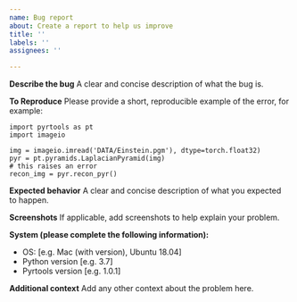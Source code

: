 ```yaml
---
name: Bug report
about: Create a report to help us improve
title: ''
labels: ''
assignees: ''

---
```


**Describe the bug**
A clear and concise description of what the bug is.

**To Reproduce**
Please provide a short, reproducible example of the error, for example:
```
import pyrtools as pt
import imageio

img = imageio.imread('DATA/Einstein.pgm'), dtype=torch.float32)
pyr = pt.pyramids.LaplacianPyramid(img)
# this raises an error
recon_img = pyr.recon_pyr()
```

**Expected behavior**
A clear and concise description of what you expected to happen.

**Screenshots**
If applicable, add screenshots to help explain your problem.

**System (please complete the following information):**
 - OS: [e.g. Mac (with version), Ubuntu 18.04]
 - Python version [e.g. 3.7]
 - Pyrtools version [e.g. 1.0.1]

**Additional context**
Add any other context about the problem here.
